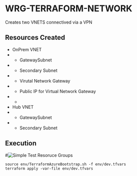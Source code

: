 # WRG-TERRAFORM-NETWORK

Creates two VNETS connectived via a VPN

## Resources Created
- OnPrem VNET
- - GatewaySubnet
- - Secondary Subnet
- - Virutal Network Gateway
- - Public IP for Virtual Network Gateway
- -
- Hub VNET
- - GatewaySubnet
- - Secondary Subnet
## Execution
#![Simple Test Resoruce Groups](../rg.png)

```
source env/TerraformAzureBootstrap.sh -f env/dev.tfvars
terraform apply -var-file env/dev.tfvars

```

